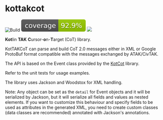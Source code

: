 # kottakcot

![Build](https://github.com/cyberpython/kottakcot/actions/workflows/main.yml/badge.svg)
![Coverage](.github/badges/jacoco.svg)
[![](https://jitpack.io/v/cyberpython/kottakcot.svg)](https://jitpack.io/#cyberpython/kottakcot)

**Kot**lin **TAK** **C**ursor-**o**n-**T**arget (CoT) library.

KotTAKCoT can parse and build CoT 2.0 messages either in XML or Google ProtoBuf
format compatible with the messages exchanged by ATAK/CivTAK.

The API is based on the Event class provided by the 
[KotCot](https://github.com/cyberpython/kotcot) library.

Refer to the unit tests for usage examples.

The library uses Jackson and Woodstox for XML handling.

Note: Any object can be set as the `detail` for Event objects and it will be 
serialized by Jackson, but it will serialize all fields and values as nested 
elements. If you want to customize this behaviour and specify fields to be used 
as attributes in the generated XML, you need to create custom classes (data 
classes are recommended) annotated with Jackson's annotations.


